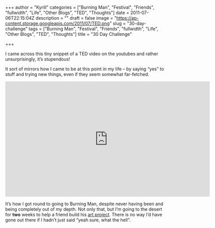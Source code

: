 +++
author = "Kyrill"
categories = ["Burning Man", "Festival", "Friends", "fullwidth", "Life", "Other Blogs", "TED", "Thoughts"]
date = 2011-07-06T22:15:04Z
description = ""
draft = false
image = "https://ap-content.storage.googleapis.com/2011/07/TED.png"
slug = "30-day-challenge"
tags = ["Burning Man", "Festival", "Friends", "fullwidth", "Life", "Other Blogs", "TED", "Thoughts"]
title = "30 Day Challenge"

+++


I came across this tiny snippet of a TED video on the youtubes and rather unsurprisingly, it’s stupendous!

It sort of mirrors how I came to be at this point in my life – by saying “yes” to stuff and trying new things, even if they seem somewhat far-fetched.

<iframe allowfullscreen="" frameborder="0" height="365" src="https://www.youtube.com/embed/JnfBXjWm7hc?feature=oembed" width="648"></iframe>

It’s how I got round to going to Burning Man, despite never having been and being completely out of my depth. Not only that, but I’m going to the desert for **two** weeks to help a friend build his [art project](https://www.kickstarter.com/projects/1705373243/the-pier-burning-man-2011-art-installation?ref=live "The Pier 2011"). There is no way I’d have gone out there if I hadn’t just said “yeah sure, what the hell”.


